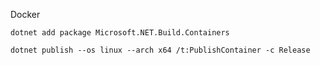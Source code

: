 

Docker


```shell
dotnet add package Microsoft.NET.Build.Containers
```


```shell
dotnet publish --os linux --arch x64 /t:PublishContainer -c Release
```
